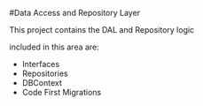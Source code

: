 #Data Access and Repository Layer

This project contains the DAL and Repository logic

included in this area are: 

- Interfaces
- Repositories
- DBContext
- Code First Migrations 











